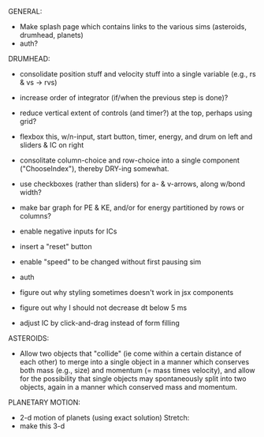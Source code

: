 GENERAL:
* Make splash page which contains links to the various sims (asteroids, drumhead, planets)
* auth?

DRUMHEAD:
* consolidate position stuff and velocity stuff into a single variable (e.g., rs & vs -> rvs)
* increase order of integrator (if/when the previous step is done)?
* reduce vertical extent of controls (and timer?) at the top, perhaps using grid?
* flexbox this, w/n-input, start button, timer, energy, and drum on left and sliders & IC on right
* consolitate column-choice and row-choice into a single component ("ChooseIndex"), thereby DRY-ing somewhat.
* use checkboxes (rather than sliders) for a- & v-arrows, along w/bond width?
* make bar graph for PE & KE, and/or for energy partitioned by rows or columns?
* enable negative inputs for ICs
* insert a "reset" button
* enable "speed" to be changed without first pausing sim
* auth

* figure out why styling sometimes doesn't work in jsx components
* figure out why I should not decrease dt below 5 ms
* adjust IC by click-and-drag instead of form filling

ASTEROIDS:
* Allow two objects that "collide" (ie come within a certain distance of each other) to merge into a single object in a manner which conserves both mass (e.g., size) and momentum (= mass times velocity), and allow for the possibility that single objects may spontaneously split into two objects, again in a manner which conserved mass and momentum.

PLANETARY MOTION:
* 2-d motion of planets (using exact solution)
Stretch:
* make this 3-d
